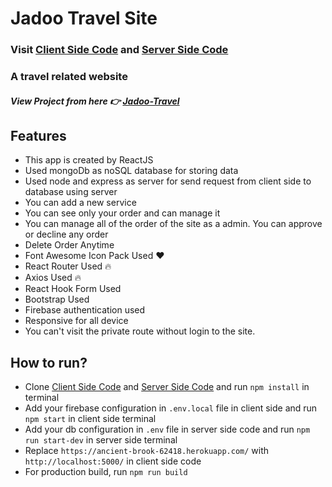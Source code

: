 # Jadoo Travel Site

### Visit [Client Side Code](https://github.com/jbmakib/jadoo-travel-client) and [Server Side Code](https://github.com/jbmakib/jadoo-travel-server)

### A travel related website

##### View Project from here 👉 [Jadoo-Travel](https://jadoo-mern.web.app/)

## Features

-   This app is created by ReactJS
-   Used mongoDb as noSQL database for storing data
-   Used node and express as server for send request from client side to database using server
-   You can add a new service
-   You can see only your order and can manage it
-   You can manage all of the order of the site as a admin. You can approve or decline any order
-   Delete Order Anytime
-   Font Awesome Icon Pack Used ❤
-   React Router Used 🔥
-   Axios Used 🔥
-   React Hook Form Used
-   Bootstrap Used
-   Firebase authentication used
-   Responsive for all device
-   You can't visit the private route without login to the site.

## How to run?

-   Clone [Client Side Code](https://github.com/jbmakib/jadoo-travel-client) and [Server Side Code](https://github.com/jbmakib/jadoo-travel-server) and run `npm install` in terminal
-   Add your firebase configuration in `.env.local` file in client side and run `npm start` in client side terminal
-   Add your db configuration in `.env` file in server side code and run `npm run start-dev` in server side terminal
-   Replace `https://ancient-brook-62418.herokuapp.com/` with `http://localhost:5000/` in client side code
-   For production build, run `npm run build`
